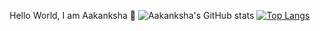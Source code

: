 Hello World, I am Aakanksha 👋
![Aakanksha's GitHub stats](https://github-readme-stats.vercel.app/api?username=aakankshaduggal&count_private=true&show_icons=true&theme=tokyonight)
[![Top Langs](https://github-readme-stats.vercel.app/api/top-langs/?username=aakankshaduggal&layout=compact&theme=tokyonight)](https://github.com/anuraghazra/github-readme-stats)

